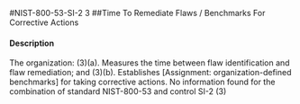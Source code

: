 #NIST-800-53-SI-2 3
##Time To Remediate Flaws / Benchmarks For Corrective Actions
#### Description
The organization:
   (3)(a).  Measures the time between flaw identification and flaw remediation; and
   (3)(b).  Establishes [Assignment: organization-defined benchmarks] for taking corrective actions.
No information found for the combination of standard NIST-800-53 and control SI-2 (3)
